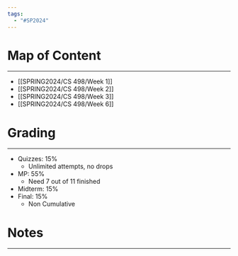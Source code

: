 ```yaml
---
tags:
  - "#SP2024"
---
```

# Map of Content
---
- [[SPRING2024/CS 498/Week 1]]
- [[SPRING2024/CS 498/Week 2]]
- [[SPRING2024/CS 498/Week 3]]
- [[SPRING2024/CS 498/Week 6]]
# Grading
---
- Quizzes: 15% 
	- Unlimited attempts, no drops
- MP: 55% 
	- Need 7 out of 11 finished 
- Midterm: 15% 
- Final: 15% 
	- Non Cumulative 
# Notes
---

